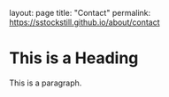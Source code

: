 layout: page
title: "Contact"
permalink: https://sstockstill.github.io/about/contact

 <!DOCTYPE html>
<html>
<head>
<title>Page Title</title>
</head>
<body>

<h1>This is a Heading</h1>
<p>This is a paragraph.</p>

</body>
</html> 

